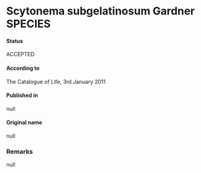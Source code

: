 Scytonema subgelatinosum Gardner SPECIES
=======

#### Status
ACCEPTED

#### According to
The Catalogue of Life, 3rd January 2011

#### Published in
null

#### Original name
null

### Remarks
null